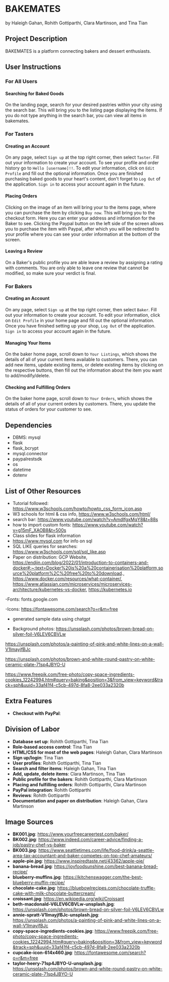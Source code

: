 # BAKEMATES
by Haleigh Gahan, Rohith Gottiparthi, Clara Martinson, and Tina Tian

## Project Description
BAKEMATES is a platform connecting bakers and dessert enthusiasts. 

## User Instructions

### For All Users
#### Searching for Baked Goods
On the landing page, search for your desired pastries within your city using the search bar. This will bring you to the listing page displaying the items. If you do not type anything in the search bar, you can view all items in bakemates.


### For Tasters
#### Creating an Account
On any page, select `Sign up` at the top right corner, then select `Taster`. Fill out your information to create your account. To see your profile and order history go to `Hello [username]!!`. To edit your information, click on `Edit Profile` and fill out the optional information. Once you are finished purchasing baked goods to your heart's content, don't forget to `Log Out` of the application. `Sign in` to access your account again in the future.

#### Placing Orders
Clicking on the image of an item will bring your to the items page, where you can purchase the item by clicking `Buy now`. This will bring you to the checkout form. Here you can enter your address and information for the Baker to see. Clicking the Paypal button on the left side of the screen allows you to purchase the item with Paypal, after which you will be redirected to your profile where you can see your order information at the bottom of the screen.

#### Leaving a Review
On a Baker's public profile you are able leave a review by assigning a rating with comments. You are only able to leave one review that cannot be modified, so make sure your verdict is final.

### For Bakers
#### Creating an Account
On any page, select `Sign up` at the top right corner, then select `Baker`. Fill out your information to create your account. To edit your information, click on `Edit Profile` in your home page and fill out the optional information. Once you have finished setting up your shop, `Log Out` of the application. `Sign in` to access your account again in the future.

#### Managing Your Items
On the baker home page, scroll down to `Your Listings`, which shows the details of all of your current items available to customers. There, you can add new items, update existing items, or delete existing items by clicking on the respective buttons, then fill out the information about the item you want to add/modify/delete.

#### Checking and Fulfilling Orders
On the baker home page, scroll down to `Your Orders`, which shows the details of all of your current orders by customers. There, you update the status of orders for your customer to see.

## Dependencies
- DBMS: mysql
- flask
- flask_bcrypt
- mysql.connector
- paypalrestsdk
- os 
- datetime
- dotenv

## List of Other Resources
- Tutorial followed: https://www.w3schools.com/howto/howto_css_form_icon.asp
- W3 schools for html & css info, https://www.w3schools.com/html/
- search bar: https://www.youtube.com/watch?v=AmdIfgxMqY8&t=88s
- how to import custom fonts: https://www.youtube.com/watch?v=g15mF_XAOB8&t=500s
- Class slides for flask information
- https://www.mysql.com for info on sql
- SQL LIKE queries for searches: https://www.w3schools.com/sql/sql_like.asp
- Paper on distribution: GCP Website, https://endjin.com/blog/2022/01/introduction-to-containers-and-docker#:~:text=Docker%20is%20a%20containerisation%20platform,source%20platform%2C%20free%20to%20download., https://www.docker.com/resources/what-container/, https://www.atlassian.com/microservices/microservices-architecture/kubernetes-vs-docker, https://kubernetes.io

-Fonts: fonts.google.com

-Icons: https://fontawesome.com/search?o=r&m=free

- generated sample data using chatgpt

- Background photos:
https://unsplash.com/photos/brown-bread-on-silver-foil-V6LEV6CBVLw

https://unsplash.com/photos/a-painting-of-pink-and-white-lines-on-a-wall-V1lmayjfBJc

https://unsplash.com/photos/brown-and-white-round-pastry-on-white-ceramic-plate-71sp4JBYO-U

https://www.freepik.com/free-photo/copy-space-ingredients-cookies_12242994.htm#query=baking&position=3&from_view=keyword&track=sph&uuid=33af41f4-c5cb-497d-8fa8-2ee033a2320b


## Extra Features
- **Checkout with PayPal**:

## Division of Labor
- **Database set up**: Rohith Gottiparthi, Tina Tian
- **Role-based access control**: Tina Tian
- **HTML/CSS for most of the web pages**: Haleigh Gahan, Clara Martinson
- **Sign up/login**: Tina Tian
- **User profiles**: Rohith Gottiparthi, Tina Tian
- **Search and filter items**: Haleigh Gahan, Tina Tian
- **Add, update, delete items**: Clara Martinson, Tina Tian
- **Public profile for the bakers**: Rohith Gottiparthi, Clara Martinson
- **Placing and fulfilling orders**: Rohith Gottiparthi, Clara Martinson
- **PayPal integration**: Rohith Gottiparthi
- **Reviews**: Rohith Gottiparthi
- **Documentation and paper on distribution**: Haleigh Gahan, Clara Martinson

## Image Sources
- **BK001.jpg**: https://www.yourfreecareertest.com/baker/
- **BK002.jpg**: https://www.indeed.com/career-advice/finding-a-job/pastry-chef-vs-baker
- **BK003.jpg**: https://www.seattletimes.com/life/food-drink/a-seattle-area-tax-accountant-and-baker-competes-on-top-chef-amateurs/
- **apple-pie.jpg**: https://www.inspiredtaste.net/43362/apple-pie/
- **banana-bread.jpg**: https://joyfoodsunshine.com/best-banana-bread-recipe/
- **blueberry-muffins.jpg**: https://kitchenswagger.com/the-best-blueberry-muffin-recipe/
- **chocolate-cake.jpg**: https://bluebowlrecipes.com/chocolate-truffle-cake-with-milk-chocolate-buttercream/
- **croissant.jpg**: https://en.wikipedia.org/wiki/Croissant
- **beth-macdonald-V6LEV6CBVLw-unsplash.jpg**: https://unsplash.com/photos/brown-bread-on-silver-foil-V6LEV6CBVLw
- **annie-spratt-V1lmayjfBJc-unsplash.jpg**: https://unsplash.com/photos/a-painting-of-pink-and-white-lines-on-a-wall-V1lmayjfBJc
- **copy-space-ingredients-cookies.jpg**: https://www.freepik.com/free-photo/copy-space-ingredients-cookies_12242994.htm#query=baking&position=3&from_view=keyword&track=sph&uuid=33af41f4-c5cb-497d-8fa8-2ee033a2320b
- **cupcake-icon-614x460.jpg**: https://fontawesome.com/search?o=r&m=free
- **taylor-heery-71sp4JBYO-U-unsplash.jpg**: https://unsplash.com/photos/brown-and-white-round-pastry-on-white-ceramic-plate-71sp4JBYO-U
